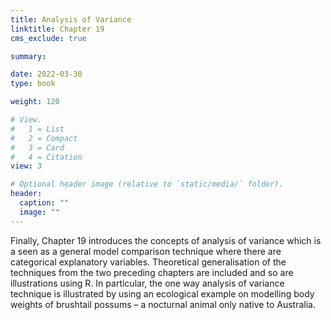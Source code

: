 ```yaml
---
title: Analysis of Variance
linktitle: Chapter 19
cms_exclude: true

summary: 

date: 2022-03-30
type: book

weight: 120

# View.
#   1 = List
#   2 = Compact
#   3 = Card
#   4 = Citation
view: 3

# Optional header image (relative to `static/media/` folder).
header:
  caption: ""
  image: ""
---
```

Finally,  Chapter 19  introduces the concepts of analysis of variance which is a seen as a general model comparison technique where there are categorical explanatory variables. Theoretical generalisation of the techniques from the two preceding chapters are included and so are illustrations using R.  In particular, the one way analysis of variance technique is illustrated by using an ecological example on modelling body weights of brushtail possums – a nocturnal animal  only native to Australia.
